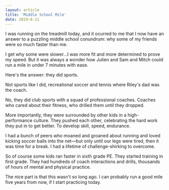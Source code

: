 ```yaml
---
layout: article
title: 'Middle School Mile'
date: 2019-6-11
---
```


I was running on the treadmill today, and it ocurred to me that I now have an answer to a puzzling middle school conundrum: why some of my friends were so much faster than me.

I get why some were slower...I was more fit and more determined to prove my speed. But it was always a wonder how Julien and Sam and Mitch could run a mile in under 7 minutes with ease.

Here's the answer: they did sports.

Not sports like I did, recreational soccer and tennis where Riley's dad was the coach.

No, they did club sports with a squad of professional coaches. Coaches who cared about their fitness, who drilled them until they dropped.

More importantly, they were surrounded by other kids in a high-performance culture. They pushed each other, celebrating the hard work they put in to get better. To develop skill, speed, endurance.

I had a bunch of peers who moaned and groaned about running and loved kicking soccer balls into the net&mdash;but only until our legs were tired, then it was time for a break. I had a lifetime of challenge-shirking to overcome.

So of course some kids ran faster in sixth grade PE. They started training in first grade. They had hundreds of coach interactions and drills, thousands of hours of mental and physical practice.

The nice part is that this wasn't so long ago. I can probably run a good mile five years from now, if I start practicing today.
